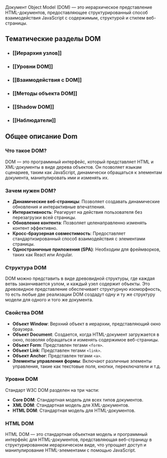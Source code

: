 Документ Object Model (DOM) — это иерархическое представление HTML-документов, предоставляющее структурированный способ взаимодействия JavaScript с содержимым, структурой и стилем веб-страницы. 

## Тематические разделы DOM

- ### [[Иерархия узлов]]
- ### [[Уровни DOM]]
- ### [[Взаимодействия с DOM]]
- ### [[Методы объекта DOM]]
- ### [[Shadow DOM]]
- ### [[Наблюдатели]]

## Общее описание Dom

### Что такое DOM?

DOM — это программный интерфейс, который представляет HTML и XML-документы в виде дерева объектов. Он позволяет языкам сценариев, таким как JavaScript, динамически обращаться к элементам документа, манипулировать ими и изменять их.

### Зачем нужен DOM?

- **Динамические веб-страницы**: Позволяет создавать динамические обновления и интерактивные впечатления.
- **Интерактивность**: Реагирует на действия пользователя без перезагрузки всей страницы.
- **Обновление контента**: Позволяет целенаправленно изменять контент эффективно.
- **Кросс-браузерная совместимость**: Предоставляет стандартизированный способ взаимодействия с элементами страницы.
- **Одностраничные приложения (SPA)**: Необходим для фреймворков, таких как React или Angular.

### Структура DOM

DOM можно представить в виде древовидной структуры, где каждая ветвь заканчивается узлом, и каждый узел содержит объекты. Это древовидное представление обеспечивает структурную изоморфность, то есть любые две реализации DOM создадут одну и ту же структуру модели для одного и того же документа.

### Свойства DOM

- **Объект Window**: Верхний объект в иерархии, представляющий окно браузера.
- **Объект Document**: Создается, когда HTML-документ загружается в окно, позволяя обращаться и изменять содержимое веб-страницы.
- **Объект Form**: Представлен тегами `<form>`.
- **Объект Link**: Представлен тегами `<link>`.
- **Объект Anchor**: Представлен тегами `<a>`.
- **Элементы управления формы**: Включают различные элементы управления, такие как текстовые поля, кнопки, переключатели и т.д.

### Уровни DOM

Стандарт W3C DOM разделен на три части:

- **Core DOM**: Стандартная модель для всех типов документов.
- **XML DOM**: Стандартная модель для XML-документов.
- **HTML DOM**: Стандартная модель для HTML-документов.

### HTML DOM

HTML DOM — это стандартная объектная модель и программный интерфейс для HTML-документов, представляющая веб-страницу в структурированном иерархическом виде, что упрощает доступ и манипулирование HTML-элементами с помощью JavaScript.

